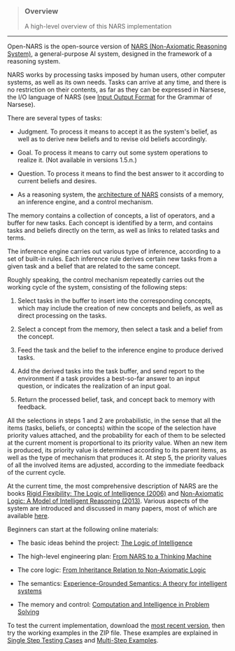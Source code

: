 > ### Overview  
> A high-level overview of this NARS implementation 

***

Open-NARS is the open-source version of [NARS (Non-Axiomatic Reasoning System)](https://sites.google.com/site/narswang/home), a general-purpose AI system, designed in the framework of a reasoning system.

NARS works by processing tasks imposed by human users, other computer systems, as well as its own needs. Tasks can arrive at any time, and there is no restriction on their contents, as far as they can be expressed in Narsese, the I/O language of NARS (see [Input Output Format](https://github.com/opennars/opennars/wiki/Input-Output-Format) for the Grammar of Narsese).

There are several types of tasks:

* Judgment. To process it means to accept it as the system's belief, as well as to derive new beliefs and to revise old beliefs accordingly.

* Goal. To process it means to carry out some system operations to realize it. (Not available in versions 1.5.n.)

* Question. To process it means to find the best answer to it according to current beliefs and desires.

* As a reasoning system, the [architecture of NARS](http://www.cis.temple.edu/~pwang/Implementation/NARS/architecture.pdf) consists of a memory, an inference engine, and a control mechanism.

The memory contains a collection of concepts, a list of operators, and a buffer for new tasks. Each concept is identified by a term, and contains tasks and beliefs directly on the term, as well as links to related tasks and terms.

The inference engine carries out various type of inference, according to a set of built-in rules. Each inference rule derives certain new tasks from a given task and a belief that are related to the same concept.

Roughly speaking, the control mechanism repeatedly carries out the working cycle of the system, consisting of the following steps:

1. Select tasks in the buffer to insert into the corresponding concepts, which may include the creation of new concepts and beliefs, as well as direct processing on the tasks.

2. Select a concept from the memory, then select a task and a belief from the concept.

3. Feed the task and the belief to the inference engine to produce derived tasks.

4. Add the derived tasks into the task buffer, and send report to the environment if a task provides a best-so-far answer to an input question, or indicates the realization of an input goal.

5. Return the processed belief, task, and concept back to memory with feedback.

All the selections in steps 1 and 2 are probabilistic, in the sense that all the items (tasks, beliefs, or concepts) within the scope of the selection have priority values attached, and the probability for each of them to be selected at the current moment is proportional to its priority value. When an new item is produced, its priority value is determined according to its parent items, as well as the type of mechanism that produces it. At step 5, the priority values of all the involved items are adjusted, according to the immediate feedback of the current cycle.

At the current time, the most comprehensive description of NARS are the books [Rigid Flexibility: The Logic of Intelligence (2006)](http://www.springer.com/us/book/9781402050442) and [Non-Axiomatic Logic: A Model of Intelligent Reasoning (2013)](http://www.worldscientific.com/worldscibooks/10.1142/8665). Various aspects of the system are introduced and discussed in many papers, most of which are available [here](http://www.cis.temple.edu/~pwang/papers.html).

Beginners can start at the following online materials:

* The basic ideas behind the project: [The Logic of Intelligence](http://www.cis.temple.edu/~pwang/Publication/logic_intelligence.pdf)

* The high-level engineering plan: [From NARS to a Thinking Machine](http://www.cis.temple.edu/~pwang/Publication/roadmap.pdf)

* The core logic: [From Inheritance Relation to Non-Axiomatic Logic](http://www.cis.temple.edu/~pwang/Publication/inheritance_nal.pdf)

* The semantics: [Experience-Grounded Semantics: A theory for intelligent systems](http://www.cis.temple.edu/~pwang/Publication/semantics.pdf)

* The memory and control: [Computation and Intelligence in Problem Solving](http://www.cis.temple.edu/~pwang/Writing/computation.pdf)

To test the current implementation, download the [most recent version](https://drive.google.com/a/temple.edu/folderview?id=0B8Z4Yige07tBUk5LSUtxSGY0eVk&usp=sharing#), then try the working examples in the ZIP file. These examples are explained in [Single Step Testing Cases](https://github.com/opennars/opennars/wiki/Single-Step-Testing-Cases) and [Multi-Step Examples](https://github.com/opennars/opennars/wiki/MultiStep-Examples).